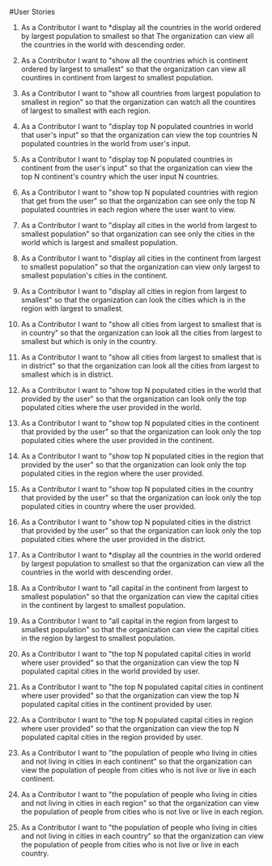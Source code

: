 #User Stories 
1. As a Contributor I want to *display all the countries in the world ordered by
    largest population to smallest so that The organization can view all the countries in the world with descending order.
    
2. As a Contributor I want to "show all the countries which is continent ordered by largest to smallest" so that the organization can view all countires in continent from largest to smallest population.

3. As a Contributor I want to "show all countries from largest population to smallest in region" so that the organization can watch all the countires of largest to smallest with each region.

4. As a Contributor I want to "display top N populated countries in world that user's input" so that the organization can view the top countries N populated countries in the world from user's input.

5. As a Contributor I want to "display top N populated countries in continent from the user's input" so that the organization can view the top N continent's country which the user input N countries.

6. As a Contributor I want to "show top N populated countries with region that get from the user" so that the organization can see only the top N populated countries in each region where the user want to view.

7. As a Contributor I want to "display all cities in the world from largest to smallest population" so that organization can see only the cities in the world which is largest and smallest population.

8. As a Contributor I want to "display all cities in the continent from largest to smallest population" so that the organization can view only largest to smallest population's cities in the continent.

9. As a Contributor I want to "display all cities in region from largest to smallest" so that the organization can look the cities which is in the region with largest to smallest.

10. As a Contributor I want to "show all cities from largest to smallest that is in country" so that the organization can look all the cities from largest to smallest but which is only in the country.

11. As a Contributor I want to "show all cities from largest to smallest that is in district"  so that the organization can look all the cities from largest to smallest which is in district.

12. As a Contributor I want to "show top N populated cities in the world that provided by the user" so that the organization can look only the top populated cities where the user provided in the world.

13. As a Contributor I want to "show top N populated cities in the continent that provided by the user" so that the organization can look only the top populated cities where the user provided in the continent.

14. As a Contributor I want to "show top N populated cities in the region that provided by the user" so that the organization can look only the top populated cities in the region where the user provided.

15. As a Contributor I want to "show top N populated cities in the country that provided by the user" so that the organization can look only the top populated cities in country where the user provided.

16. As a Contributor I want to "show top N populated cities in the district that provided by the user" so that the organization can look only the top populated cities where the user provided in the district.

17. As a Contributor I want to *display all the countries in the world ordered by largest population to smallest so that the organization can view all the countries in the world with descending order.

18. As a Contributor I want to "all capital in the continent from largest to smallest population" so that the organization can view the capital cities in the continent by largest to smallest population.

19. As a Contributor I want to "all capital in the region from largest to smallest population" so that the organization can view the capital cities in the region by largest to smallest population.

20. As a Contributor I want to "the top N populated capital cities in world where user provided" so that the organization can view the top N populated capital cities in the world provided by user.

21. As a Contributor I want to "the top N populated capital cities in continent where user provided" so that the organization can view the top N populated capital cities in the continent provided by user.

22. As a Contributor I want to "the top N populated capital cities in region where user provided" so that the organization can view the top N populated capital cities in the region provided by user.

23. As a Contributor I want to "the population of people who living in cities and not living in cities in each continent" so that the organization can view the population of people from cities who is not live or live in each continent.

24. As a Contributor I want to "the population of people who living in cities and not living in cities in each region" so that the organization can view the population of people from cities who is not live or live in each region.

25. As a Contributor I want to "the population of people who living in cities and not living in cities in each country" so that the organization can view the population of people from cities who is not live or live in each country.

